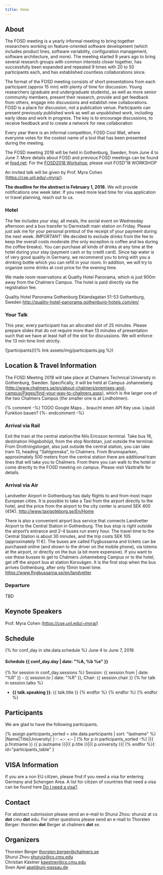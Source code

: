 ```yaml
---
title: Home
---
```

## About
The FOSD meeting is a yearly informal meeting to bring together researchers working on feature-oriented software development (which includes product lines, software variability, configuration management, software architecture, and more).
The meeting started 9 years ago to bring several research groups with common interests closer together, has successfully been expanded and repeated 9 times with 20 to 50 participants each, and has established countless collaborations since.

The format of the FOSD meeting consists of short presentations from each participant (approx 15 min) with plenty of time for discussion.
Young researchers (graduate and undergraduate students), as well as more senior community members, present their research, provide and get feedback from others, engage into discussions and establish new collaborations.
FOSD is a place for discussion, not a publication venue.
Participants can present previously published work as well as unpublished work, including early ideas and work in progress.
The key is to encourage discussions, to receive feedback and to create a network for new collaboration

Every year there is an informal competition, FOSD Cool Wall, where everyone votes for the coolest name of a tool that has been presented during the meeting.

The FOSD meeting 2018 will be held in Gothenburg, Sweden, from June 4 to June 7.
More details about FOSD and previous FOSD meetings can be found at [fosd.net](http://fosd.net). 
For the [FOSD2018 Workshop](http://fosd.net/workshop2018), please visit FOSD'18 WORKSHOP

An invited talk will be given by Prof. Myra Cohen (https://cse.unl.edu/~myra/).

**The deadline for the abstract is February 1, 2018.**
We will provide notifications one week later. If you need more lead time for visa application or travel planning, reach out to us.

### Hotel
The fee includes your stay, all meals, the social event on Wednesday afternoon and a bus transfer to Darmstadt main station on Friday.
Please just ask me for your personal printout of the receipt of your payment during the next week.
*IMPORTANT:* We decided to exclude drinks from the fee to keep the overall costs moderate (the only exception is coffee and tea during the coffee breaks).
You can purchase all kinds of drinks at any time at the hotel during your stay (payment cash or by credit card).
Since tap water is of very good quality in Germany, we recommend you to bring with you a drinking bottle which you can refill in your room.
In addition, we will try to organize some drinks at cost price for the evening time.

We made room reservations at Quality Hotel Panorama, which is just 900m away from the Chalmers Campus. The hotel is paid directly via the registration fee.

Quality Hotel Panorama Gothenburg
Eklandagatan 51-53
Gothenburg, Sweden
http://quality-hotel-panorama.gothenburg-hotels.com/en/



### Your Talk
This year, every participant has an allocated slot of 25 minutes.
Please prepare slides that do not require more than 13 minutes of presentation such that we have at least half of the slot for discussions.
We will enforce the 13 min time limit strictly.

![participants]({% link assets/img/participants.jpg %})

## Location & Travel Information
The FOSD Meeting 2018 will take place at Chalmers Technical University in Gothenburg, Sweden. Specifically, it will be held at Campus Johanneberg (http://www.chalmers.se/en/about-chalmers/premises-and-campus/Pages/find-your-way-to-chalmers.aspx), which is the larger one of the two Chalmers Campus (the smaller one is at Lindholmen).

{% comment -%}
    TODO Google Maps... braucht einen API Key usw.
    Liquid Funktion bauen?
{%- endcomment -%}

### Arrival via Rail
Exit the train at the central station/the Nils Ericsson terminal.  Take bus 16, destination Högsbohöjd, from the stop Nordstan, just outside the terminal. From Drottningstorget, also just outside the central station, you can take tram 13, heading "Sahlgrenska", to Chalmers. From Brunnsparken, approximately 500 meters from the central station there are additional tram lines that will take you to Chalmers. From there you can walk to the hotel or come directly to the FOSD meeting on campus. Please visit Västtrafik for details.  

### Arrival via Air
Landvetter Airport in Gothenburg has daily flights to and from most major European cities. It is possible to take a Taxi from the airport directly to the hotel, and the price from the airport to the city center is around SEK 400 (45€).
http://www.taxigoteborg.se/En/Home

There is also a convenient airport bus service that connects Landvetter Airport to the Central Station in Gothenburg. The bus stop is right outside the airport’s entrance and 2-4 buses run every hour. The travel time to the Central Station is about 30 minutes, and the trip costs SEK 105 (approximately 11 €). The buses are called Flygbussarna and tickets can be purchased online (and shown to the driver on the mobile phone), via totems at the airport, or directly on the bus (a bit more expensive). If you want to use these busses to get to Chalmers Johanneberg Campus or to the hotel, get off the airport bus at station Korsvägen. It is the first stop when the bus arrives Gothenburg, after only 15min travel time.
https://www.flygbussarna.se/en/landvetter 

### Departure
TBD

## Keynote Speakers
Prof. Myra Cohen (https://cse.unl.edu/~myra/)

## Schedule
{% for conf_day in site.data.schedule %}
June 4 to June 7, 2018
#### Schedule {{ conf_day.day | date: "%A, %b %e" }}
{% for session in conf_day.sessions %}
Session: {{ session.from | date: "%R" }} - {{ session.to | date: "%R" }}, Chair: {{ session.chair }}
{% for talk in session.talks %}
* **{{ talk.speaking }}**: {{ talk.title }}
{% endfor %}
{% endfor %}
{% endfor %}

## Participants
We are glad to have the following participants.

{% assign participants_sorted = site.data.participants | sort: "lastname" %}
|Name|Title|University|
|:-: +:-   +:-        |
{% for p in participants_sorted -%}
|{{ p.firstname }} {{ p.lastname }}|{{ p.title }}|{{ p.university }}|
{% endfor %}{: id="participants_table" }


## VISA Information
If you are a non EU citizen, please find if you need a visa for entering Germany and Schengen Area.
A list for citizen of countries that need a visa can be found here [Do I need a visa?](http://www.auswaertiges-amt.de/EN/EinreiseUndAufenthalt/Visabestimmungen_node.html).

## Contact
For abstract submission please send an e-mail to Shurui Zhou: shuruiz at cs **dot** cmu **dot** edu.
For other questions please send an e-mail to Thorsten Berger: thorsten **dot** Berger at chalmers **dot** se.

## Organizers
Thorsten Berger <thorsten.berger@chalmers.se> <br />
Shurui Zhou <shuruiz@cs.cmu.edu> <br />
Christian Kästner <kaestner@cs.cmu.edu>  <br />
Sven Apel <apel@uni-passau.de><br />

